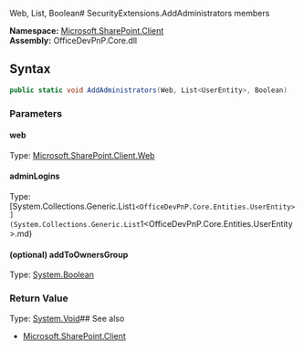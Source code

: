Web, List<UserEntity>, Boolean# SecurityExtensions.AddAdministrators members
  

**Namespace:** [Microsoft.SharePoint.Client](Microsoft.SharePoint.Client.md)  
**Assembly:** OfficeDevPnP.Core.dll  
## Syntax
```C#
public static void AddAdministrators(Web, List<UserEntity>, Boolean)
```
### Parameters
#### web
Type: [Microsoft.SharePoint.Client.Web](Microsoft.SharePoint.Client.Web.md) 
#### 
#### adminLogins
Type: [System.Collections.Generic.List`1<OfficeDevPnP.Core.Entities.UserEntity>](System.Collections.Generic.List`1<OfficeDevPnP.Core.Entities.UserEntity>.md) 
#### 
#### (optional) addToOwnersGroup
Type: [System.Boolean](System.Boolean.md) 
#### 
### Return Value
Type: [System.Void](System.Void.md)## See also
- [Microsoft.SharePoint.Client](Microsoft.SharePoint.Client.md)
